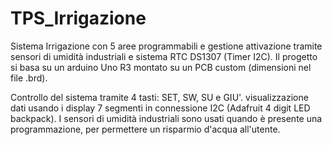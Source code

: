 # TPS_Irrigazione
Sistema Irrigazione con 5 aree programmabili e gestione attivazione tramite sensori di umidità industriali e sistema RTC DS1307 (Timer I2C).
Il progetto si basa su un arduino Uno R3 montato su un PCB custom (dimensioni nel file .brd).

Controllo del sistema tramite 4 tasti: SET, SW, SU e GIU'.
visualizzazione dati usando i display 7 segmenti in connessione I2C (Adafruit 4 digit LED backpack).
I sensori di umidità industriali sono usati quando è presente una programmazione, per permettere un risparmio d'acqua all'utente.
